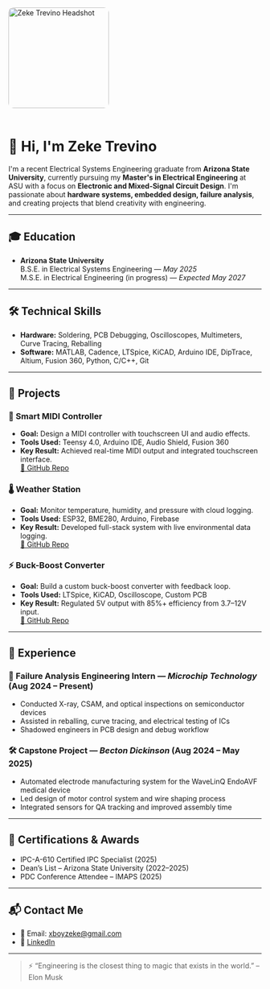 <img src="Headshot.jpg" width="200" style="border-radius: 10px; margin-bottom: 20px;" alt="Zeke Trevino Headshot" />

# 👋 Hi, I'm Zeke Trevino

I'm a recent Electrical Systems Engineering graduate from **Arizona State University**, currently pursuing my **Master's in Electrical Engineering** at ASU with a focus on **Electronic and Mixed-Signal Circuit Design**. I'm passionate about **hardware systems, embedded design, failure analysis**, and creating projects that blend creativity with engineering.

---

## 🎓 Education

- **Arizona State University**  
  B.S.E. in Electrical Systems Engineering — *May 2025*  
  M.S.E. in Electrical Engineering (in progress) — *Expected May 2027*

---

## 🛠 Technical Skills

- **Hardware:** Soldering, PCB Debugging, Oscilloscopes, Multimeters, Curve Tracing, Reballing
- **Software:** MATLAB, Cadence, LTSpice, KiCAD, Arduino IDE, DipTrace, Altium, Fusion 360, Python, C/C++, Git

---

## 📁 Projects

### 🔌 Smart MIDI Controller
- **Goal:** Design a MIDI controller with touchscreen UI and audio effects.
- **Tools Used:** Teensy 4.0, Arduino IDE, Audio Shield, Fusion 360
- **Key Result:** Achieved real-time MIDI output and integrated touchscreen interface.  
[🔗 GitHub Repo](https://github.com/yourusername/smart-midi-controller)

### 🌡️ Weather Station
- **Goal:** Monitor temperature, humidity, and pressure with cloud logging.
- **Tools Used:** ESP32, BME280, Arduino, Firebase
- **Key Result:** Developed full-stack system with live environmental data logging.  
[🔗 GitHub Repo](https://github.com/yourusername/weather-station)

### ⚡ Buck-Boost Converter
- **Goal:** Build a custom buck-boost converter with feedback loop.
- **Tools Used:** LTSpice, KiCAD, Oscilloscope, Custom PCB
- **Key Result:** Regulated 5V output with 85%+ efficiency from 3.7–12V input.  
[🔗 GitHub Repo](https://github.com/yourusername/buck-boost-converter)

---

## 💼 Experience

### 🧪 Failure Analysis Engineering Intern — *Microchip Technology* (Aug 2024 – Present)
- Conducted X-ray, CSAM, and optical inspections on semiconductor devices
- Assisted in reballing, curve tracing, and electrical testing of ICs
- Shadowed engineers in PCB design and debug workflow

### 🛠 Capstone Project — *Becton Dickinson* (Aug 2024 – May 2025)
- Automated electrode manufacturing system for the WaveLinQ EndoAVF medical device
- Led design of motor control system and wire shaping process
- Integrated sensors for QA tracking and improved assembly time

---

## 🏅 Certifications & Awards

- IPC-A-610 Certified IPC Specialist (2025)
- Dean’s List – Arizona State University (2022–2025)
- PDC Conference Attendee – IMAPS (2025)

---

## 📬 Contact Me

- 📧 Email: xboyzeke@gmail.com  
- 💼 [LinkedIn](https://www.linkedin.com/in/xzekiel-trevino-7447571b6/)  

---
> ⚡ “Engineering is the closest thing to magic that exists in the world.” – Elon Musk
